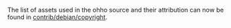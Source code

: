 The list of assets used in the ohho source and their attribution can now be found in [contrib/debian/copyright](../contrib/debian/copyright).
